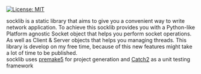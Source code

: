 
[![License: MIT](https://img.shields.io/badge/License-MIT-yellow.svg)](https://opensource.org/licenses/MIT)
<br>

socklib is a static library that aims to give you a convenient way to write network application. To achieve this socklib provides you with a Python-like Platform agnostic Socket object that helps you perform socket operations. As well as Client & Server objects that helps you managing threads. This library is develop on my free time, because of this new features might take a lot of time to be published.
<br>
socklib uses [premake5](https://github.com/premake/premake-core) for project generation and [Catch2](https://github.com/catchorg/Catch2) as a unit testing framework